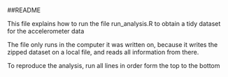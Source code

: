 ##README

This file explains how to run the file run_analysis.R 
to obtain a tidy dataset for the accelerometer data

The file only runs in the computer it was written on, because it writes the
zipped dataset on a local file, and reads all information from there.

To reproduce the analysis, run all lines in order form the top to the bottom
